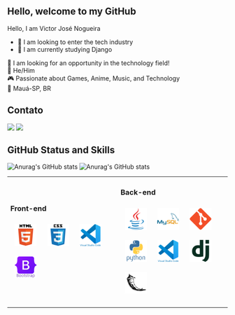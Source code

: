 <div>
    <h2>Hello, welcome to my GitHub</h2>
    <p>
<div>
Hello, I am Victor José Nogueira
    
- 👀 I am looking to enter the tech industry
- 🌱 I am currently studying Django
</div>
        💼 I am looking for an opportunity in the technology field! <br>
        🧔 He/Him <br>
        🎮 Passionate about Games, Anime, Music, and Technology <br>
        🚩 Mauá-SP, BR
    </p>
</div>
<div>

## Contato
<a href = "mailto:victorvalim1@gmail.com"><img loading="lazy" src="https://img.shields.io/badge/Gmail-D14836?style=for-the-badge&logo=gmail&logoColor=white" target="_blank"></a>
<a href="https://www.linkedin.com/in/victor-nogueira-193a67256/" target="_blank"><img loading="lazy" src="https://img.shields.io/badge/-LinkedIn-%230077B5?style=for-the-badge&logo=linkedin&logoColor=white" target="_blank"></a>   

</div>

<div  style="align='center'">

## GitHub Status and Skills
![Anurag's GitHub stats](https://github-readme-stats.vercel.app/api?username=VictorJoseNogueira&show_icons=true&theme=chartreuse-dark&include_all_commits=true&count_private=true)
![Anurag's GitHub stats](https://github-readme-stats.vercel.app/api/top-langs/?username=VictorJoseNogueira&theme=chartreuse-dark&layout=compact&langs_count=16)


<table>
    <tr>
        <td width="50%">
            <div>
                <h3>Front-end</h3>
                <p>
                    <img style="margin: 10px" src="https://raw.githubusercontent.com/devicons/devicon/6910f0503efdd315c8f9b858234310c06e04d9c0/icons/html5/html5-original-wordmark.svg" alt="HTML5" height="50">
                    <img style="margin: 10px" src="https://raw.githubusercontent.com/devicons/devicon/6910f0503efdd315c8f9b858234310c06e04d9c0/icons/css3/css3-original-wordmark.svg" alt="CSS3" height="50">
                    <img style="margin: 10px" src="https://raw.githubusercontent.com/devicons/devicon/6910f0503efdd315c8f9b858234310c06e04d9c0/icons/vscode/vscode-original-wordmark.svg" alt="vscode" height="50">
                    <img style="margin: 10px" src="https://raw.githubusercontent.com/devicons/devicon/6910f0503efdd315c8f9b858234310c06e04d9c0/icons/bootstrap/bootstrap-original-wordmark.svg" alt="bootstrap" height="50">
                </p>
            </div>
        </td>
        <td width="50%">
            <div>
                <h3>Back-end</h3>
                <p>
                    <img style="margin: 10px" src="https://raw.githubusercontent.com/devicons/devicon/6910f0503efdd315c8f9b858234310c06e04d9c0/icons/java/java-original.svg" alt="java" height="50">
                    <img style="margin: 10px" src="https://raw.githubusercontent.com/devicons/devicon/6910f0503efdd315c8f9b858234310c06e04d9c0/icons/mysql/mysql-original-wordmark.svg" alt="mysql" height="50">
                    <img style="margin: 10px" src="https://raw.githubusercontent.com/devicons/devicon/6910f0503efdd315c8f9b858234310c06e04d9c0/icons/git/git-original.svg" alt="Git" height="50">  
                    <img style="margin: 10px" src="https://raw.githubusercontent.com/devicons/devicon/6910f0503efdd315c8f9b858234310c06e04d9c0/icons/python/python-original-wordmark.svg" alt="Python" height="50">
                    <img style="margin: 10px" src="https://raw.githubusercontent.com/devicons/devicon/6910f0503efdd315c8f9b858234310c06e04d9c0/icons/vscode/vscode-original-wordmark.svg" alt="vscode" height="50">
                    <img style="margin: 10px" src="https://raw.githubusercontent.com/devicons/devicon/refs/heads/master/icons/django/django-plain.svg" alt="django" height="50">
                    <img style="margin: 10px" src="https://raw.githubusercontent.com/devicons/devicon/refs/heads/master/icons/flask/flask-original.svg" alt="flask" height="50">
                </p>
            </div>
        </td>
    </tr>
</table>
</div>
</div>
<div>
</div>








